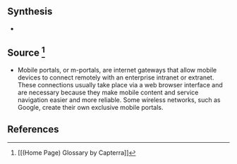 ## Synthesis
- 
## Source [^1]
- Mobile portals, or m-portals, are internet gateways that allow mobile devices to connect remotely with an enterprise intranet or extranet. These connections usually take place via a web browser interface and are necessary because they make mobile content and service navigation easier and more reliable. Some wireless networks, such as Google, create their own exclusive mobile portals.
## References

[^1]: [[(Home Page) Glossary by Capterra]]